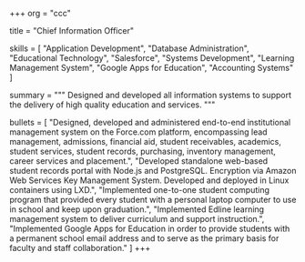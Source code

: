 +++
org = "ccc"

title = "Chief Information Officer"

skills = [
"Application Development",
"Database Administration",
"Educational Technology",
"Salesforce",
"Systems Development",
"Learning Management System",
"Google Apps for Education",
"Accounting Systems"
]

summary = """
Designed and developed all information systems to support the delivery of high quality education and services.
"""

bullets = [
"Designed, developed and administered end-to-end institutional management system on the Force.com platform, encompassing lead management, admissions, financial aid, student receivables, academics, student services, student records, purchasing, inventory management, career services and placement.",
"Developed standalone web-based student records portal with Node.js and PostgreSQL. Encryption via Amazon Web Services Key Management System. Developed and deployed in Linux containers using LXD.",
"Implemented one-to-one student computing program that provided every student with a personal laptop computer to use in school and keep upon graduation.",
"Implemented Edline learning management system to deliver curriculum and support instruction.",
"Implemented Google Apps for Education in order to provide students with a permanent school email address and to serve as the primary basis for faculty and staff collaboration."
]
+++
